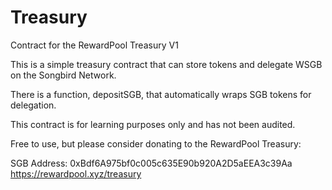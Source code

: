 # Treasury
Contract for the RewardPool Treasury V1

This is a simple treasury contract that can store tokens and delegate WSGB on the Songbird Network. 

There is a function, depositSGB, that automatically wraps SGB tokens for delegation. 

This contract is for learning purposes only and has not been audited. 

Free to use, but please consider donating to the RewardPool Treasury:

SGB Address: 0xBdf6A975bf0c005c635E90b920A2D5aEEA3c39Aa <br/>
https://rewardpool.xyz/treasury
